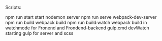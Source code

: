 Scripts:

npm run start         start nodemon server
npm run serve         webpack-dev-server
npm run build         webpack build
npm run build:watch   webpack build in watchmode for Fronend and Frondend-backend
gulp.cmd devWatch     starting gulp for server and scss